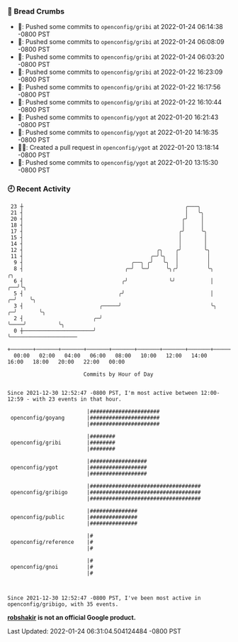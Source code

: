 ### 🍞 Bread Crumbs

 * 🚢: Pushed some commits to `openconfig/gribi` at 2022-01-24 06:14:38 -0800 PST
 * 🚢: Pushed some commits to `openconfig/gribi` at 2022-01-24 06:08:09 -0800 PST
 * 🚢: Pushed some commits to `openconfig/gribi` at 2022-01-24 06:03:20 -0800 PST
 * 🚢: Pushed some commits to `openconfig/gribi` at 2022-01-22 16:23:09 -0800 PST
 * 🚢: Pushed some commits to `openconfig/gribi` at 2022-01-22 16:17:56 -0800 PST
 * 🚢: Pushed some commits to `openconfig/gribi` at 2022-01-22 16:10:44 -0800 PST
 * 🚢: Pushed some commits to `openconfig/ygot` at 2022-01-20 16:21:43 -0800 PST
 * 🚢: Pushed some commits to `openconfig/ygot` at 2022-01-20 14:16:35 -0800 PST
 * ✍🏼: Created a pull request in `openconfig/ygot` at 2022-01-20 13:18:14 -0800 PST
 * 🚢: Pushed some commits to `openconfig/ygot` at 2022-01-20 13:15:30 -0800 PST

### 🕘 Recent Activity
```
 23 ┼                                                   ╭───╮
 21 ┤                                                   │   ╰╮
 20 ┤                                                  ╭╯    │
 18 ┤                                                  │     │
 17 ┤                                                 ╭╯     ╰╮
 15 ┤                                                 │       │
 14 ┤                                                 │       │
 12 ┤                                          ╭╮    ╭╯       ╰╮
 11 ┤                                        ╭─╯╰╮   │         │
  9 ┤                                  ╭──╮ ╭╯   ╰╮  │         │
  8 ┤                                ╭─╯  ╰─╯     ╰╮╭╯         ╰╮            ╭╮
  6 ┤                               ╭╯             ╰╯           │         ╭──╯╰╮
  5 ┤                              ╭╯                           │       ╭─╯    ╰╮
  3 ┤                        ╭─────╯                            ╰╮    ╭─╯       ╰╮
  2 ┤                      ╭─╯                                   ╰────╯          ╰╮
  0 ┼──────────────────────╯                                                      ╰─────────────────────
    +───────+───────+───────+───────+───────+───────+───────+───────+───────+───────+───────+───────+────
  00:00   02:00   04:00   06:00   08:00   10:00   12:00   14:00   16:00   18:00   20:00   22:00   00:00   

						Commits by Hour of Day


Since 2021-12-30 12:52:47 -0800 PST, I'm most active between 12:00-12:59 - with 23 events in that hour.

```



```
                         |######################
 openconfig/goyang       |######################
                         |######################

                         |########
 openconfig/gribi        |########
                         |########

                         |##################
 openconfig/ygot         |##################
                         |##################

                         |###################################
 openconfig/gribigo      |###################################
                         |###################################

                         |###############
 openconfig/public       |###############
                         |###############

                         |#
 openconfig/reference    |#
                         |#

                         |#
 openconfig/gnoi         |#
                         |#



Since 2021-12-30 12:52:47 -0800 PST, I've been most active in openconfig/gribigo, with 35 events.

```
**[robshakir](mailto:robjs@google.com) is not an official Google product.**  


Last Updated: 2022-01-24 06:31:04.504124484 -0800 PST
